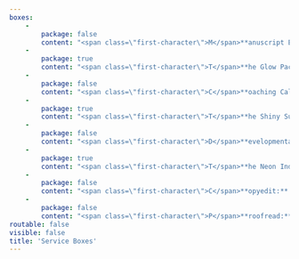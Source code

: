 ```yaml
---
boxes:
    -
        package: false
        content: "<span class=\"first-character\">M</span>**anuscript Evaluation:** \r\n\r\nAn evaluation is an in-depth analysis that will help you refine your writing by discussing big-picture edits. It will look at story arc, character development, conflict, pacing, voice, plot, consistency, and more! It is the perfect edit for all types of authors because it helps you grow as a writer beyond one manuscript while still improving your piece. You will receive a 5- to 8-page letter full of actionable feedback that breaks down the strengths and weaknesses in your manuscript.  _Includes: 30-minute coaching call_\r\n\r\n_**Optional Add-on:** Comprehensive margin notes on the first 25 pages - $60_\r\n\r\n**Cost:** 0.8 cents per word, $350 minimum\r\n\r\n<a class=\"button quick-contact\" href=\"#\" data-featherlight=\"#contact-form\" data-select=\"evaluation\">Get Started</a>\r\n"
    -
        package: true
        content: "<span class=\"first-character\">T</span>**he Glow Package:** _Manuscript Evaluation Plus_\r\n\r\nManuscript evaluations provide actionable in-depth feedback, but after you have made changes it can be hard to tell if your changes were an improvement, if they need to go further, or if they didn’t work at all. With the Glow Package, you get a second-round review on top of the manuscript evaluation. This results in a 5- to 8-page evaluation and then a follow up 1- to 2-page critique of your edited manuscript. _Includes: 30-minute coaching call_\r\n\r\n_**Optional Add-on:** Comprehensive margin notes on the first 25 pages - $60_\r\n\r\n**Cost:** 1 cent per word\r\n\r\n<a class=\"button quick-contact\" href=\"#\" data-featherlight=\"#contact-form\" data-select=\"glow\">Get Started</a>"
    -
        package: false
        content: "<span class=\"first-character\">C</span>**oaching Call:** \r\n\r\nDo you need advice on your writing but aren’t ready for an edit? Already had an edit but unsure where to go next? Coaching calls allow you to get the advice of an editor on various manuscript challenges. As needed, this call can include the editor reading a synopsis or blurb to better acquaint themselves. Topics can run the gamut from plot brainstorming to characterization to publishing next steps. (Examples: discuss your plot and home in on your world-building, create realistic and flawed characters, build an outline, or even untangle a blocked plot.)\r\n\r\n**Cost:** $50 per half-hour\r\n\r\n<a class=\"button quick-contact\" href=\"#\" data-featherlight=\"#contact-form\" data-select=\"coaching\">Get Started</a>\r\n"
    -
        package: true
        content: "<span class=\"first-character\">T</span>**he Shiny Submission:**\r\n\r\nIf you are planning on querying agents, this is the package for you. We take your submission materials and offer in-depth feedback that gives you steps to make it shiny before sending it off to agents. This includes a critique of your query, synopsis, and first 50 pages. It results in a 1- to 2-page letter.\r\n\r\n**Cost:** Flat rate, $150\r\n\r\n<a class=\"button quick-contact\" href=\"#\" data-featherlight=\"#contact-form\" data-select=\"shiny\">Get Started</a>\r\n\r\n\r\n\r\n"
    -
        package: false
        content: "<span class=\"first-character\">D</span>**evelopmental Edit:**\r\n\r\nA developmental edit will help you refine your writing by working on story structure, pacing, character development, voice, clarity, and plot. It looks at the big picture as well as writing technique. You will receive a 5- to 8-page analysis breaking down strengths and weaknesses in your manuscript as well as comprehensive margin notes within your pages. _Includes: 30-minute coaching call_\r\n\r\n**Cost:** Starts at 2 cents per word\r\n\r\n<a class=\"button quick-contact\" href=\"#\" data-featherlight=\"#contact-form\" data-select=\"developmental\">Get Started</a>\r\n"
    -
        package: true
        content: "<span class=\"first-character\">T</span>**he Neon Indie Bundle:**\r\n\r\nAre you an Indie author or planning on self-publishing? This bundle gives you everything you need to polish your manuscript before publication. We will take you from big-picture edits all the way to spelling and grammar fixes. This bundle includes a manuscript evaluation, a second-round review (the Glow Package), and a copyedit. \r\n\r\n**Cost:** 2.2 cents per word (word count to be reevaluated between rounds)\r\n\r\n<a class=\"button quick-contact\" href=\"#\" data-featherlight=\"#contact-form\" data-select=\"neon\">Get Started</a>"
    -
        package: false
        content: "<span class=\"first-character\">C</span>**opyedit:** After you’ve polished your book via developmental edits and revision, it’s time for a copyedit. We will comb through your novel and edit for grammar, punctuation, and consistency of style. Minor changes in wording or light rewrites may also be made for clarity.\r\n\r\n**Cost:** Starts at 1.2 cents per word\r\n\r\n<a class=\"button quick-contact\" href=\"#\" data-featherlight=\"#contact-form\" data-select=\"copy\">Get Started</a>\r\n"
    -
        package: false
        content: "<span class=\"first-character\">P</span>**roofread:** Once your manuscript has been professionally edited and copyedited, you're ready for proofreading. During this final stage of revisions, we will make sure your work is reader-ready by correcting typos, misused words, and other embarrassing errors.\r\n\r\n**Cost:** Starts at 0.75 cents per word\r\n\r\n<a class=\"button quick-contact\" href=\"#\" data-featherlight=\"#contact-form\" data-select=\"proofread\">Get Started</a>\r\n"
routable: false
visible: false
title: 'Service Boxes'
---
```


